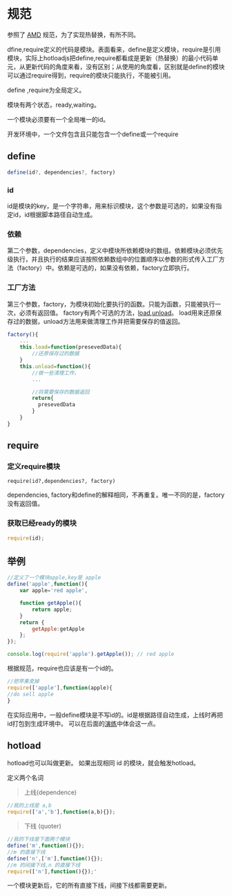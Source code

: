 # 规范

参照了 [AMD](https://github.com/amdjs/amdjs-api/blob/master/AMD.md) 规范，为了实现热替换，有所不同。

dfine,require定义的代码是模块。表面看来，define是定义模块，require是引用模块，实际上hotloadjs把define,require都看成是更新（热替换）的最小代码单元，从更新代码的角度来看，没有区别；从使用的角度看，区别就是define的模块可以通过require得到，require的模块只能执行，不能被引用。

define ,require为全局定义。

模块有两个状态，ready,waiting。

一个模块必须要有一个全局唯一的id。

开发环境中，一个文件包含且只能包含一个define或一个require

## define
``` js
define(id?, dependencies?, factory)	
```
 
### id
 id是模块的key，是一个字符串，用来标识模块，这个参数是可选的，如果没有指定id，id根据脚本路径自动生成。

### 依赖

第二个参数，dependencies，定义中模块所依赖模块的数组。依赖模块必须优先级执行，并且执行的结果应该按照依赖数组中的位置顺序以参数的形式传入工厂方法（factory）中。依赖是可选的，如果没有依赖，factory立即执行。

### 工厂方法

第三个参数，factory，为模块初始化要执行的函数。只能为函数，只能被执行一次，必须有返回值。
factory有两个可选的方法，[load](),[unload]()。 load用来还原保存过的数据，unload方法用来做清理工作并把需要保存的值返回。

``` js
factory(){
	...
	this.load=function(presevedData){
		//还原保存过的数据
	}
	this.unload=function(){
		//做一些清理工作，
		...

		//将需要保存的数据返回
		return{
	 	  presevedData
		}
	}
}
```
## require

### 定义require模块

	require(id?,dependencies?, factory)

dependencies, factory和define的解释相同，不再重复。唯一不同的是，factory没有返回值。

### 获取已经ready的模块
``` js
require(id);
```

## 举例
``` js
//定义了一个模块apple,key是 apple
define('apple',function(){
	var apple='red apple',

	function getApple(){
		return apple;
	}
	return {
		getApple:getApple
	};
});

console.log(require('apple').getApple()); // red apple
```
根据规范，require也应该是有一个id的。

``` js
//把苹果卖掉
require(['apple'],function(apple){
//do sell apple	
}
```

在实际应用中，一般define模块是不写id的。id是根据路径自动生成，上线时再把id打包到生成环境中。 可以在后面的[演练]()中体会这一点。

## hotload
hotload也可以叫做更新。
如果出现相同 id 的模块，就会触发hotload。

定义两个名词

> 上线(dependence)
``` js
//我的上线是 a,b
require(['a','b'],function(a,b){});
```
> 下线 (quoter)
``` js
//我的下线是下面两个模块
define('m',function(){});
//m 的直接下线
define('n',['m'],function(){});
//m 的间接下线,n 的直接下线
require(['n'],function(){});'
```

一个模块更新后，它的所有直接下线，间接下线都需要更新。